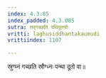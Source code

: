 ```yaml
---
index: 4.3.85
index_padded: 4.3.085
sutra: तद्गच्छति पथिदूतयोः
vritti: laghusiddhantakaumudi
vrittiindex: 1107

---
```

स्रुग्घ्नं गच्छति स्रौग्ध्नः पन्था दूतो वा॥